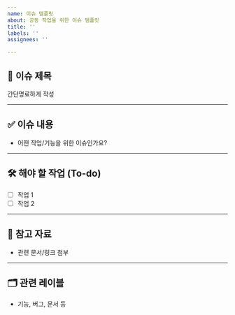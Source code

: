 ```yaml
---
name: 이슈 템플릿
about: 공동 작업을 위한 이슈 템플릿
title: ''
labels: ''
assignees: ''

---
```


## 📌 이슈 제목
간단명료하게 작성

---

## ✅ 이슈 내용
- 어떤 작업/기능을 위한 이슈인가요?

---

## 🛠️ 해야 할 작업 (To-do)
- [ ] 작업 1
- [ ] 작업 2

---

## 📎 참고 자료
- 관련 문서/링크 첨부

---

## 🗂️ 관련 레이블
- 기능, 버그, 문서 등
